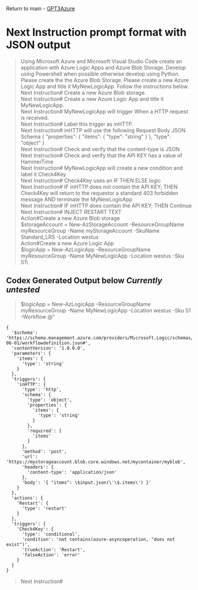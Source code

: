 Return to main - [GPT3Azure](README.md)
# Next Instruction prompt format with JSON output
>Using Microsoft Azure and Microsoft Visual Studio Code create an application with Azure Logic Apps and Azure Blob Storage. Develop using Powershell when possible otherwise develop using Python. 
Please create the the Azure Blob Storage. Please create a new Azure Logic App and title it MyNewLogicApp. Follow the instructions below.\
Next Instruction# Create a new Azure Blob storage.\
Next Instruction# Create a new Azure Logic App and title it MyNewLogicApp.\
Next Instruction# MyNewLogicApp will trigger When a HTTP request is received. \
Next Instruction# Label this trigger as inHTTP.\
Next Instruction# inHTTP will use the following Request Body JSON Schema { "properties": { "items": { "type": "string" } }, "type": "object" }\
Next Instruction# Check and verify that the content-type is JSON\
Next Instruction# Check and verify that the API KEY has a value of HammerTime\
Next Instruction# MyNewLogicApp will create a new condition and label it Check4Key\
Next Instruction# Check4Key uses an IF THEN ELSE logic\
Next Instruction# IF inHTTP does not contain the API KEY; THEN Check4Key will return to the requestor a standard 403 forbidden message AND terminate the MyNewLogicApp \
Next Instruction# IF inHTTP does contain the API KEY; THEN Continue\
Next Instruction# INJECT RESTART TEXT\
Action#Create a new Azure Blob storage\
\$storageAccount = New-AzStorageAccount -ResourceGroupName myResourceGroup -Name myStorageAccount -SkuName Standard_LRS -Location westus\
Action#Create a new Azure Logic App\
\$logicApp = New-AzLogicApp -ResourceGroupName myResourceGroup -Name MyNewLogicApp -Location westus -Sku S1\

## Codex Generated Output below *Currently untested*
>\$logicApp = New-AzLogicApp -ResourceGroupName myResourceGroup -Name MyNewLogicApp -Location westus -Sku S1 -Workflow @"
```
{
  '$schema': 'https://schema.management.azure.com/providers/Microsoft.Logic/schemas/2016-06-01/workflowdefinition.json#',
  'contentVersion': '1.0.0.0',
  'parameters': {
    'items': {
      'type': 'string'
    }
  },
  'triggers': {
    'inHTTP': {
      'type': 'http',
      'schema': {
        'type': 'object',
        'properties': {
          'items': {
            'type': 'string'
          }
        },
        'required': [
          'items'
        ]
      },
      'method': 'post',
      'url': 'https://mystorageaccount.blob.core.windows.net/mycontainer/myblob',
      'headers': {
        'content-type': 'application/json'
      },
      'body': '{ "items": \$input.json(\'\$.items\') }'
    }
  },
  'actions': {
    'Restart': {
      'type': 'restart'
    }
  },
  'triggers': {
    'Check4Key': {
      'type': 'conditional',
      'condition': 'not contains(azure-asyncoperation, "does not exist")',
      'trueAction': 'Restart',
      'falseAction': 'error'
    }
  }
}
```
>Next Instruction#